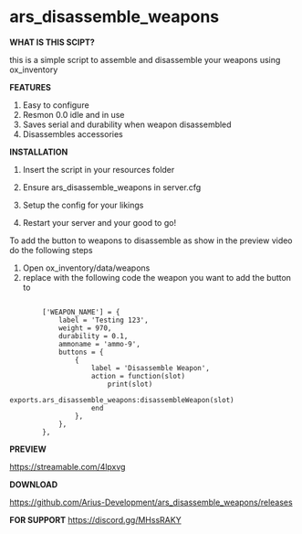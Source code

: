 # ars_disassemble_weapons
**WHAT IS THIS SCIPT?**

this is a simple script to assemble and disassemble your weapons using ox_inventory

**FEATURES**

1. Easy to configure
2. Resmon 0.0 idle and in use
3. Saves serial and durability when weapon disassembled
4. Disassembles accessories

**INSTALLATION**

1. Insert the script in your resources folder
2. Ensure ars_disassemble_weapons in server.cfg
3. Setup the config for your likings

4. Restart your server and your good to go!

To add the button to weapons to disassemble as show in the preview video do the following steps

1. Open ox_inventory/data/weapons
2. replace with the following code the weapon you want to add the button to
```

		['WEAPON_NAME'] = {
			label = 'Testing 123',
			weight = 970,
			durability = 0.1,
			ammoname = 'ammo-9',
			buttons = {
				{
					label = 'Disassemble Weapon',
					action = function(slot)
						print(slot)
						exports.ars_disassemble_weapons:disassembleWeapon(slot)
					end
				},
			},
		},
```

**PREVIEW**

https://streamable.com/4lpxvg

**DOWNLOAD**

https://github.com/Arius-Development/ars_disassemble_weapons/releases



**FOR SUPPORT**
https://discord.gg/MHssRAKY